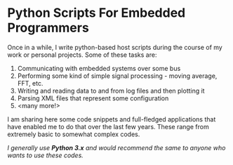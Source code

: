 # Python Scripts For Embedded Programmers

Once in a while, I write python-based host scripts during the course of my work or personal projects. Some of these tasks are:
1. Communicating with embedded systems over some bus
2. Performing some kind of simple signal processing - moving average, FFT, etc.
3. Writing and reading data to and from log files and then plotting it
4. Parsing XML files that represent some configuration
5. <many more!>

I am sharing here some code snippets and full-fledged applications that have enabled me to do that over the last few years. These range from extremely basic to somewhat complex codes.

*I generally use **Python 3.x** and would recommend the same to anyone who wants to use these codes.*

